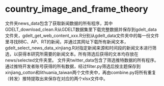 # country_image_and_frame_theory
文件夹news_data包含了获取新闻数据的所有程序，其中GDELT_download_clean.R从GDELT数据集里下载完整数据并保存到gdelt_data文件夹，gdelt_get_web_content_xxx.R分别从gdelt_data文件夹中的每一份文件里寻找BBC、AP、RT的新闻，并通过其网址下载所有新闻文本，gdelt_select_news_data_xinjiang.R对指定新闻来源和时间段的新闻文本进行筛选，以获得本研究所需要的新闻文本。所有筛选后获得的文本均存放在news/selected文件夹里。
文件夹twitter_data包含了筛选推特数据的所有程序。通过推特开发者账号获得的所有数据，经过filter.py筛选后按主题保存到xinjiang_cotton和lithuania_taiwan两个文件夹中，再由combine.py将所有重复（转发）推特提取出来保存在对应的两个xlsx文件中。